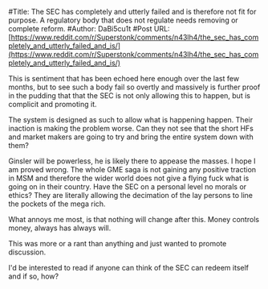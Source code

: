 #Title: The SEC has completely and utterly failed and is therefore not fit for purpose. A regulatory body that does not regulate needs removing or complete reform.
#Author: DaBi5cu1t
#Post URL: [https://www.reddit.com/r/Superstonk/comments/n43lh4/the_sec_has_completely_and_utterly_failed_and_is/](https://www.reddit.com/r/Superstonk/comments/n43lh4/the_sec_has_completely_and_utterly_failed_and_is/)


This is sentiment that has been echoed here enough over the last few months, but to see such a body fail so overtly and massively is further proof in the pudding that that the SEC is not only allowing this to happen, but is complicit and promoting it.

The system is designed as such to allow what is happening happen. Their inaction is making the problem worse. Can they not see that the short HFs and market makers are going to try and bring the entire system down with them?

Ginsler will be powerless, he is likely there to appease the masses. I hope I am proved wrong.
The whole GME saga is not gaining any positive traction in MSM and therefore the wider world does not give a flying fuck what is going on in their country. Have the SEC on a personal level no morals or ethics? They are literally allowing the decimation of the lay persons to line the pockets of the mega rich.

What annoys me most, is that nothing will change after this. Money controls money, always has always will.

This was more or a rant than anything and just wanted to promote discussion.

I'd be interested to read if anyone can think of the SEC can redeem itself and if so, how?